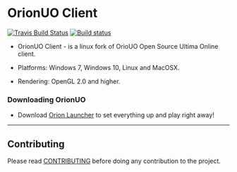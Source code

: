 # OrionUO Client

[![Travis Build Status](https://travis-ci.org/OrionUO/OrionUO.svg?branch=master)](https://travis-ci.org/OrionUO/OrionUO)
[![Build status](https://ci.appveyor.com/api/projects/status/gmkwveaysxb12uog?svg=true)](https://ci.appveyor.com/project/fungos/orionuo)


* OrionUO Client - is a linux fork of OrioUO Open Source Ultima Online client.

* Platforms: Windows 7, Windows 10, Linux and MacOSX.

* Rendering: OpenGL 2.0 and higher.

### Downloading OrionUO

* Download [Orion Launcher](https://github.com/OrionUO/OrionLauncher/releases) to set everything up and play right away!

--------------

## Contributing

Please read [CONTRIBUTING](docs/CONTRIBUTING.md) before doing any contribution to the project.
